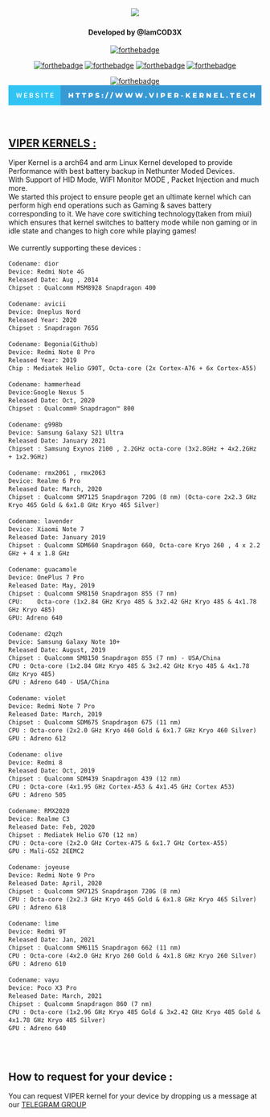 <div id="header" align="center">
<img src="https://github.com/IamCOD3X/VIPER-KERNELS-/blob/main/VIPERKERNELS.png?raw=true" width="450"#/>
<h4>Developed by @IamCOD3X</h4> 

[![forthebadge](https://forthebadge.com/images/badges/built-with-love.svg)](https://forthebadge.com)

[![forthebadge](https://forthebadge.com/images/badges/made-with-c-plus-plus.svg)](https://forthebadge.com)
[![forthebadge](https://forthebadge.com/images/badges/made-with-c.svg)](https://forthebadge.com)
[![forthebadge](https://forthebadge.com/images/badges/built-by-developers.svg)](https://forthebadge.com)
[![forthebadge](https://forthebadge.com/images/badges/built-for-android.svg)](https://forthebadge.com)

[![forthebadge](https://forthebadge.com/images/badges/validated-html5.svg)](https://forthebadge.com)
  <br>
[![forthebadge](https://github.com/IamCOD3X/VIPER-KERNELS/blob/main/website-https___www.viper-kernel.tech.svg)](https://www.viper-kernel.tech)
  
</div>
</b>
<br>
<h2> <a href="https://t.me/ViPER_KERNELs/">VIPER KERNELS : </a></h2>
Viper Kernel is a arch64 and arm Linux Kernel developed to provide Performance with best battery backup in Nethunter Moded Devices. <br>
With Support of HID Mode, WIFI Monitor MODE , Packet Injection and much more. <br>
We started this project to ensure people get an ultimate kernel which can perform high end operations such as Gaming & saves battery corresponding to it.
We have core switiching technology(taken from miui) which ensures that kernel switches to battery mode while non gaming or in idle state and changes to high core while playing games!
<br>
<br>We currently supporting these devices :

```
Codename: dior
Device: Redmi Note 4G
Released Date: Aug , 2014
Chipset : Qualcomm MSM8928 Snapdragon 400

Codename: avicii
Device: Oneplus Nord
Released Year: 2020
Chipset : Snapdragon 765G

Codename: Begonia(Github)
Device: Redmi Note 8 Pro
Released Year: 2019
Chip : Mediatek Helio G90T, Octa-core (2x Cortex-A76 + 6x Cortex-A55)

Codename: hammerhead
Device:Google Nexus 5
Released Date: Oct, 2020
Chipset : Qualcomm® Snapdragon™ 800

Codename: g998b
Device: Samsung Galaxy S21 Ultra
Released Date: January 2021
Chipset : Samsung Exynos 2100 , 2.2GHz octa-core (3x2.8GHz + 4x2.2GHz + 1x2.9GHz)

Codename: rmx2061 , rmx2063
Device: Realme 6 Pro
Released Date: March, 2020
Chipset : Qualcomm SM7125 Snapdragon 720G (8 nm) (Octa-core 2x2.3 GHz Kryo 465 Gold & 6x1.8 GHz Kryo 465 Silver)

Codename: lavender
Device: Xiaomi Note 7
Released Date: January 2019
Chipset : Qualcomm SDM660 Snapdragon 660, Octa-core Kryo 260 , 4 x 2.2 GHz + 4 x 1.8 GHz

Codename: guacamole
Device: OnePlus 7 Pro
Released Date: May, 2019
Chipset : Qualcomm SM8150 Snapdragon 855 (7 nm)
CPU:	Octa-core (1x2.84 GHz Kryo 485 & 3x2.42 GHz Kryo 485 & 4x1.78 GHz Kryo 485)
GPU: Adreno 640

Codename: d2qzh
Device: Samsung Galaxy Note 10+
Released Date: August, 2019
Chipset : Qualcomm SM8150 Snapdragon 855 (7 nm) - USA/China
CPU : Octa-core (1x2.84 GHz Kryo 485 & 3x2.42 GHz Kryo 485 & 4x1.78 GHz Kryo 485)
GPU : Adreno 640 - USA/China

Codename: violet
Device: Redmi Note 7 Pro
Released Date: March, 2019
Chipset : Qualcomm SDM675 Snapdragon 675 (11 nm)
CPU : Octa-core (2x2.0 GHz Kryo 460 Gold & 6x1.7 GHz Kryo 460 Silver)
GPU : Adreno 612

Codename: olive
Device: Redmi 8
Released Date: Oct, 2019
Chipset : Qualcomm SDM439 Snapdragon 439 (12 nm)
CPU : Octa-core (4x1.95 GHz Cortex-A53 & 4x1.45 GHz Cortex A53)
GPU : Adreno 505

Codename: RMX2020
Device: Realme C3
Released Date: Feb, 2020
Chipset : Mediatek Helio G70 (12 nm)
CPU : Octa-core (2x2.0 GHz Cortex-A75 & 6x1.7 GHz Cortex-A55)
GPU : Mali-G52 2EEMC2

Codename: joyeuse
Device: Redmi Note 9 Pro
Released Date: April, 2020
Chipset : Qualcomm SM7125 Snapdragon 720G (8 nm)
CPU : Octa-core (2x2.3 GHz Kryo 465 Gold & 6x1.8 GHz Kryo 465 Silver)
GPU : Adreno 618

Codename: lime
Device: Redmi 9T
Released Date: Jan, 2021
Chipset : Qualcomm SM6115 Snapdragon 662 (11 nm)
CPU : Octa-core (4x2.0 GHz Kryo 260 Gold & 4x1.8 GHz Kryo 260 Silver)
GPU : Adreno 610

Codename: vayu
Device: Poco X3 Pro
Released Date: March, 2021
Chipset : Qualcomm Snapdragon 860 (7 nm)
CPU : Octa-core (1x2.96 GHz Kryo 485 Gold & 3x2.42 GHz Kryo 485 Gold & 4x1.78 GHz Kryo 485 Silver)
GPU : Adreno 640


```
<br>
<h2> How to request for your device :</h2>
You can request VIPER kernel for your device by dropping us a message at our <a href="https://t.me/ViPER_KERNELs/">TELEGRAM GROUP </a>

